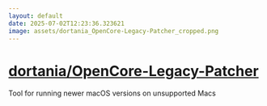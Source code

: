 ```yaml
---
layout: default
date: 2025-07-02T12:23:36.323621
image: assets/dortania_OpenCore-Legacy-Patcher_cropped.png
---
```


# [dortania/OpenCore-Legacy-Patcher](https://github.com/dortania/OpenCore-Legacy-Patcher)

Tool for running newer macOS versions on unsupported Macs
